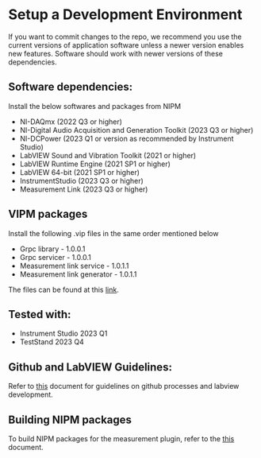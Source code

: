 # Setup a Development Environment
If you want to commit changes to the repo, we recommend you use the current versions of application software unless a newer version enables new features. Software should work with newer versions of these dependencies.

## Software dependencies:
Install the below softwares and packages from NIPM

- NI-DAQmx (2022 Q3 or higher)
- NI-Digital Audio Acquisition and Generation Toolkit (2023 Q3 or higher)
- NI-DCPower (2023 Q1 or version as recommended by Instrument Studio)
- LabVIEW Sound and Vibration Toolkit (2021 or higher)
- LabVIEW Runtime Engine (2021 SP1 or higher)
- LabVIEW 64-bit (2021 SP1 or higher)
- InstrumentStudio (2023 Q3 or higher)
- Measurement Link (2023 Q3 or higher)

## VIPM packages
Install the following .vip files in the same order mentioned below

- Grpc library - 1.0.0.1
- Grpc servicer - 1.0.0.1
- Measurement link service - 1.0.1.1
- Measurement link generator - 1.0.1.1

The files can be found at this [link](https://github.com/ni/measurementlink-labview/releases/tag/v1.0.1).

## Tested with:
- Instrument Studio 2023 Q1
- TestStand 2023 Q4

## Github and LabVIEW Guidelines:
Refer to [this](github-labview-guidelines.md) document for guidelines on github processes and labview development.

## Building NIPM packages
To build NIPM packages for the measurement plugin, refer to the [this](build-plugin.md) document.
